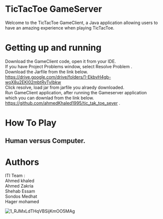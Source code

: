 # TicTacToe GameServer 
Welcome to the TicTacToe GameClient, a Java application allowing users to have an amazing experience when playing TicTacToe.
# Getting up and running
  Download the GameClient code, open it from your IDE. <br/>
  If you have Project Problems window, select Resolve Problem .<br/>
  Download the Jarfile from the link below.<br/>
  https://drive.google.com/drive/folders/1-EkbvH4gb-woX8u2EKl02mbtRvTyIbkw<br/>
  Click resolve, load jar from jarfile you alraedy downloaded.<br/>
  Run GameClient application, after running the Gameserver application which you can downlad from the link below. <br/>
  https://github.com/ahmedKhaled1995/tic_tak_toe_sever .<br/>
  # How To Play 
  ## Human versus Computer.
 

# Authors
ITI Team :<br/>
Ahmed khaled<br/>
Ahmed Zakria<br/>
Shehab Essam<br/>
Sondos Medhat<br/>
Hager mohamed<br/>




![1_RJMxLdTHqVBSijKmOO5MAg](https://user-images.)

